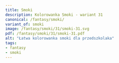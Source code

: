 ```yaml
---
title: Smoki
description: Kolorowanka Smoki - wariant 31
canonical: /fantasy/smoki/
variant_of: smoki
image: /fantasy/smoki/31/smoki-31.svg
pdf: /fantasy/smoki/31/smoki-31.pdf
alt: "Łatwa kolorowanka smoki dla przedszkolaka"
tags:
- fantasy
- smoki
---
```

